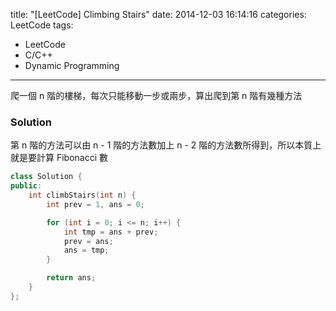 title: "[LeetCode] Climbing Stairs"
date: 2014-12-03 16:14:16
categories: LeetCode
tags:
- LeetCode
- C/C++
- Dynamic Programming
---
爬一個 n 階的樓梯，每次只能移動一步或兩步，算出爬到第 n 階有幾種方法

<!-- more -->

### Solution

第 n 階的方法可以由 n - 1 階的方法數加上 n - 2 階的方法數所得到，所以本質上就是要計算 Fibonacci 數

``` c++
class Solution {
public:
    int climbStairs(int n) {
        int prev = 1, ans = 0;

        for (int i = 0; i <= n; i++) {
            int tmp = ans + prev;
            prev = ans;
            ans = tmp;
        }

        return ans;
    }
};
```
